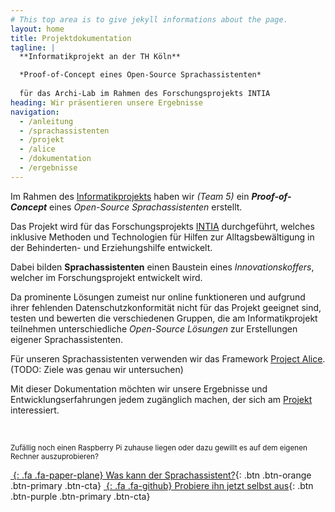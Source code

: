 ```yaml
---
# This top area is to give jekyll informations about the page.
layout: home
title: Projektdokumentation
tagline: |
  **Informatikprojekt an der TH Köln**

  *Proof-of-Concept eines Open-Source Sprachassistenten*
  
  für das Archi-Lab im Rahmen des Forschungsprojekts INTIA
heading: Wir präsentieren unsere Ergebnisse
navigation:
  - /anleitung
  - /sprachassistenten
  - /projekt
  - /alice
  - /dokumentation
  - /ergebnisse
---
```


Im Rahmen des [Informatikprojekts][ARCHILAB] haben wir *(Team 5)* ein ***Proof-of-Concept*** eines *Open-Source Sprachassistenten* erstellt.

Das Projekt wird für das Forschungsprojekts [INTIA][NTIA] durchgeführt, welches inklusive Methoden und Technologien für Hilfen zur Alltagsbewältigung in der Behinderten- und Erziehungshilfe entwickelt.

Dabei bilden **Sprachassistenten** einen Baustein eines *Innovationskoffers*, welcher im Forschungsprojekt entwickelt wird.

Da prominente Lösungen zumeist nur online funktioneren und aufgrund ihrer fehlenden Datenschutzkonformität nicht für das Projekt geeignet sind, testen und bewerten die verschiedenen Gruppen, die am Informatikprojekt teilnehmen unterschiedliche *Open-Source Lösungen* zur Erstellungen eigener Sprachassistenten.

Für unseren Sprachassistenten verwenden wir das Framework [Project Alice][ALICE]. (TODO: Ziele was genau wir untersuchen)

Mit dieser Dokumentation möchten wir unsere Ergebnisse und Entwicklungserfahrungen jedem zugänglich machen, der sich am [Projekt][PROJEKT] interessiert.

<br>

<small>Zufällig noch einen Raspberry Pi zuhause liegen oder dazu gewillt es auf dem eigenen Rechner auszuprobieren?</small>

<div class="cta-container">

[*&nbsp;*{: .fa .fa-paper-plane} Was kann der Sprachassistent?][ANLEITUNG]{: .btn .btn-orange .btn-primary .btn-cta}
[*&nbsp;*{: .fa .fa-github} Probiere ihn jetzt selbst aus][GITHUB]{: .btn .btn-purple .btn-primary .btn-cta}

</div>

[ARCHILAB]: https://www.archi-lab.io/pages/viewpage.action?pageId=41156613
[NTIA]: http://intia.de
[ALICE]: https://docs.projectalice.io/
[ANLEITUNG]: /alice.html
[PROJEKT]: /projekt.html
[GITHUB]: https://github.com/th-koeln-intia/ip-sprachassistent-team5

<link rel="stylesheet" type="text/css" href="/assets/css/index.css">
